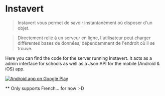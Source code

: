 Instavert
=========

>Instavert vous permet de savoir instantanément où disposer d'un objet. 

>Directement relié à un serveur en ligne, l'utilisateur peut charger différentes bases de données, dépendamment de l'endroit où il se trouve.

Here you can find the code for the server running Instavert. It acts as a admin interface for schools as well as a Json API for the mobile (Android & iOS) app.

[![Android app on Google Play](https://developer.android.com/images/brand/en_app_rgb_wo_60.png)](https://play.google.com/store/apps/details?id=com.justindomingue.instavert)

** Only supports French... for now :-D